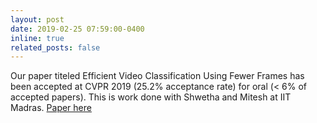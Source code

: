 ```yaml
---
layout: post
date: 2019-02-25 07:59:00-0400
inline: true
related_posts: false
---
```


Our paper titeled Efficient Video Classification Using Fewer Frames has been accepted at CVPR 2019 (25.2% acceptance rate) for oral (< 6% of accepted papers). This is work done with Shwetha and Mitesh at IIT Madras. [Paper here](https://arxiv.org/abs/1902.10640)

